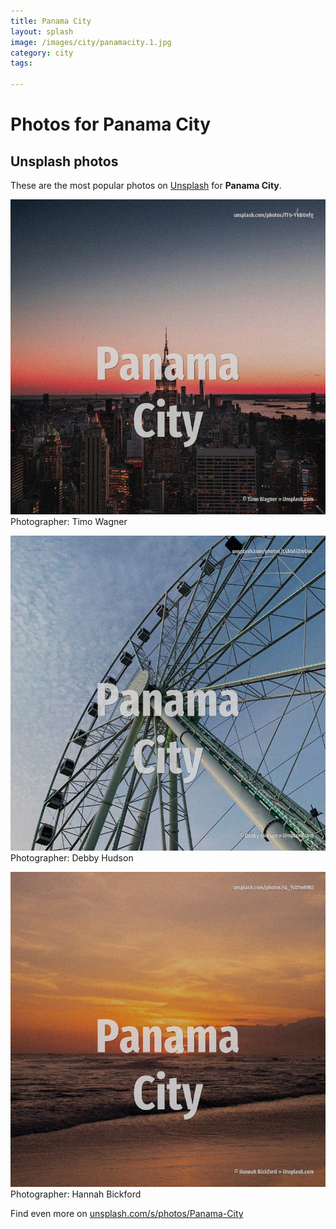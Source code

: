 ```yaml
---
title: Panama City
layout: splash
image: /images/city/panamacity.1.jpg
category: city
tags:

---
```

# Photos for Panama City
 
## Unsplash photos
These are the most popular photos on [Unsplash](https://unsplash.com) for **Panama City**.
 
![Panama City](/images/city/panamacity.1.jpg)
Photographer:  Timo Wagner
 
![Panama City](/images/city/panamacity.2.jpg)
Photographer:  Debby Hudson
 
![Panama City](/images/city/panamacity.3.jpg)
Photographer:  Hannah Bickford
 
Find even more on [unsplash.com/s/photos/Panama-City](https://unsplash.com/s/photos/Panama-City)
 
